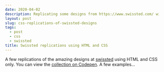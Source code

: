 ```yaml
---
date: 2020-04-02
description: Replicating some designs from https://www.swissted.com/ with html and css
layout: post
slug: css-replications-of-swissted-designs
tags:
  - post
  - css
  - swissted
title: Swissted replications using HTML and CSS
---
```


A few replications of the amazing designs at [swissted](https://www.swissted.com/) using HTML and CSS only. You can view the [collection on Codepen](https://codepen.io/collection/DrYaGV). A few examples...

<script>
    import Blondie from '$lib/swissted/Blondie.svelte';    
    import Pixies from '$lib/swissted/Pixies.svelte';
    import TalkingHeads from '$lib/swissted/TalkingHeads.svelte';
</script>

<div style="display: flex; flex-direction: column; gap: 32px; align-items: center; margin-top: 64px;">
    <Blondie/>
    <TalkingHeads/>
    <Pixies/>
</div>
